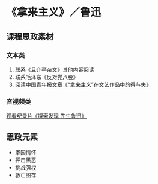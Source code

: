 # 《拿来主义》／鲁迅

## 课程思政素材

### 文本类

1. 联系《且介亭杂文》其他内容阅读
2. 联系毛泽东《反对党八股》
3. [阅读中国青年报文章《“拿来主义”在文艺作品中的得与失》](https://baijiahao.baidu.com/s?id=1678141202584664615&wfr=spider&for=pc)

### 音视频类

[观看纪录片《探索发现 先生鲁迅》](https://www.bilibili.com/video/av37588135/?vd_source=1ef55748c84394db19b368736514b6c5)

## 思政元素

- 家国情怀
- 抨击黑恶
- 挑战强权
- 救亡图存
